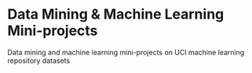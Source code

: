 # Data Mining & Machine Learning Mini-projects
Data mining and machine learning mini-projects on UCI machine learning repository datasets
